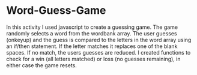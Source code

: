 # Word-Guess-Game

In this activity I used javascript to create a guessing game. The game randomly selects a word from the wordbank array. The user guesses (onkeyup) and the guess is compared to the letters in the word array using an if/then statement. If the letter matches it replaces one of the blank spaces. If no match, the users guesses are reduced. I created functions to check for a win (all letters matched) or loss (no guesses remaining), in either case the game resets. 